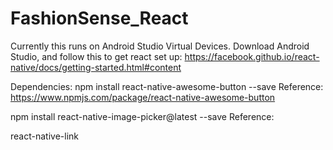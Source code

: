 # FashionSense_React

Currently this runs on Android Studio Virtual Devices. Download Android Studio, and follow this to get react set up:
https://facebook.github.io/react-native/docs/getting-started.html#content

Dependencies:
npm install react-native-awesome-button --save
Reference: https://www.npmjs.com/package/react-native-awesome-button

npm install react-native-image-picker@latest --save
Reference: 

react-native-link
